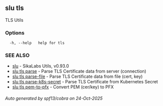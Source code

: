 ## slu tls

TLS Utils

### Options

```
  -h, --help   help for tls
```

### SEE ALSO

* [slu](slu.md)	 - SikaLabs Utils, v0.93.0
* [slu tls parse](slu_tls_parse.md)	 - Parse TLS Certificate data from server (connection)
* [slu tls parse-file](slu_tls_parse-file.md)	 - Parse TLS Certificate data from file (cert, key)
* [slu tls parse-k8s-secret](slu_tls_parse-k8s-secret.md)	 - Parse TLS Certificate from Kubernetes Secret
* [slu tls pem-to-pfx](slu_tls_pem-to-pfx.md)	 - Convert PEM (cer/key) to PFX

###### Auto generated by spf13/cobra on 24-Oct-2025

